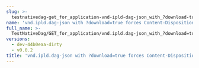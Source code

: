 ```yaml
---
slug: >-
  testnativedag-get_for_application-vnd-ipld-dag-json_with_?download-true_forces_content-disposition-_attachment
name: 'vnd.ipld.dag-json with ?download=true forces Content-Disposition: attachment'
full_name: >-
  TestNativeDag/GET_for_application/vnd.ipld.dag-json_with_?download=true_forces_Content-Disposition:_attachment
versions:
  - dev-44b0eaa-dirty
  - v0.0.2
title: 'vnd.ipld.dag-json with ?download=true forces Content-Disposition: attachment'
---
```


